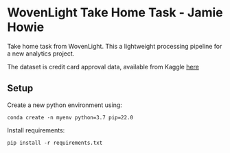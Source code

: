 # WovenLight Take Home Task - Jamie Howie

Take home task from WovenLight. This a lightweight processing pipeline for a new analytics project.

The dataset is credit card approval data, available from Kaggle [here](https://www.kaggle.com/datasets/rikdifos/credit-card-approval-prediction)

## Setup
Create a new python environment using:
```
conda create -n myenv python=3.7 pip=22.0
```
Install requirements:
```
pip install -r requirements.txt
```
